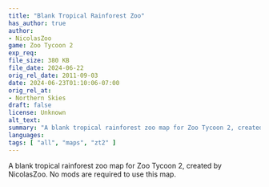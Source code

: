 ```yaml
---
title: "Blank Tropical Rainforest Zoo"
has_author: true
author: 
- NicolasZoo
game: Zoo Tycoon 2
exp_req: 
file_size: 380 KB
file_date: 2024-06-22
orig_rel_date: 2011-09-03
date: 2024-06-23T01:10:06-07:00
orig_rel_at: 
- Northern Skies
draft: false
license: Unknown
alt_text: 
summary: "A blank tropical rainforest zoo map for Zoo Tycoon 2, created by NicolasZoo."
languages:
tags: [ "all", "maps", "zt2" ]
---
```


A blank tropical rainforest zoo map for Zoo Tycoon 2, created by NicolasZoo. No mods are required to use this map.


